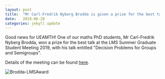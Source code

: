 ```yaml
---
layout: post
title:  "Mr Carl-Fredrik Nyberg Brodda is given a prize for the best talk"
date:   2019-06-28
categories: jekyll update
---
```


Good news for UEAMTH!
One of our maths PhD students, Mr Carl-Fredrik Nyberg Brodda, won a prize for the best talk at the LMS Summer Graduate Student Meeting 2019, with his talk entitled "Decision Problems for Groups and Semigroups". 

Details of the meeting can be found [here](https://www.lms.ac.uk/civicrm/event/info?id=40&reset=1).

![Brodda-LMSAward](/blog/assets/2019-06-28-LMSAward.jpg)

